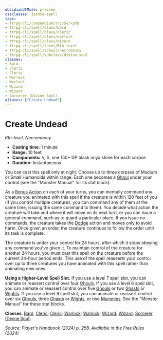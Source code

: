 ```yaml
---
obsidianUIMode: preview
cssclasses: json5e-spell
tags:
- ttrpg-cli/compendium/src/5e/xphb
- ttrpg-cli/spell/class/bard
- ttrpg-cli/spell/class/cleric
- ttrpg-cli/spell/class/warlock
- ttrpg-cli/spell/class/wizard
- ttrpg-cli/spell/level/6th-level
- ttrpg-cli/spell/school/necromancy
- ttrpg-cli/spell/subclass/divine-soul
classes:
- Bard
- Cleric
- Cleric
- Warlock
- Warlock
- Wizard
- Wizard
- Sorcerer (Divine Soul)
aliases: ["Create Undead"]
---
```

# Create Undead
*6th-level, Necromancy*  

- **Casting time:** 1 minute
- **Range:** 10 feet
- **Components:** V, S, one 150+ GP black onyx stone for each corpse
- **Duration:** Instantaneous

You can cast this spell only at night. Choose up to three corpses of Medium or Small Humanoids within range. Each one becomes a [Ghoul](3-Compendium/bestiary/undead/ghoul-xmm.md) under your control (see the "Monster Manual" for its stat block).

As a [Bonus Action](3-Compendium/rules/variant-rules/bonus-action-xphb.md) on each of your turns, you can mentally command any creature you animated with this spell if the creature is within 120 feet of you (if you control multiple creatures, you can command any of them at the same time, issuing the same command to them). You decide what action the creature will take and where it will move on its next turn, or you can issue a general command, such as to guard a particular place. If you issue no commands, the creature takes the [Dodge](3-Compendium/rules/actions.md#Dodge) action and moves only to avoid harm. Once given an order, the creature continues to follow the order until its task is complete.

The creature is under your control for 24 hours, after which it stops obeying any command you've given it. To maintain control of the creature for another 24 hours, you must cast this spell on the creature before the current 24-hour period ends. This use of the spell reasserts your control over up to three creatures you have animated with this spell rather than animating new ones.

**Using a Higher-Level Spell Slot.** If you use a level 7 spell slot, you can animate or reassert control over four [Ghouls](3-Compendium/bestiary/undead/ghoul-xmm.md). If you use a level 8 spell slot, you can animate or reassert control over five [Ghouls](3-Compendium/bestiary/undead/ghoul-xmm.md) or two [Ghasts](3-Compendium/bestiary/undead/ghast-xmm.md) or [Wights](3-Compendium/bestiary/undead/wight-xmm.md). If you use a level 9 spell slot, you can animate or reassert control over six [Ghouls](3-Compendium/bestiary/undead/ghoul-xmm.md), three [Ghasts](3-Compendium/bestiary/undead/ghast-xmm.md) or [Wights](3-Compendium/bestiary/undead/wight-xmm.md), or two [Mummies](3-Compendium/bestiary/undead/mummy-xmm.md). See the "Monster Manual" for these stat blocks.

**Classes**: [Bard](list-spells-classes-bard); [Cleric](list-spells-classes-cleric); [Cleric](list-spells-classes-cleric); [Warlock](list-spells-classes-warlock); [Warlock](list-spells-classes-warlock); [Wizard](list-spells-classes-wizard); [Wizard](list-spells-classes-wizard); [Sorcerer (Divine Soul)](list-spells-classes-sorcerer-xphb-divine-soul-xge)

*Source: Player's Handbook (2024) p. 258. Available in the Free Rules (2024)*